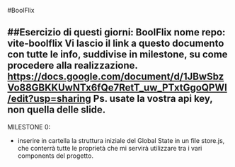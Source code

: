 #BoolFlix

##Esercizio di questi giorni: BoolFlix
nome repo: vite-boolflix
Vi lascio il link a questo documento con tutte le info, suddivise in milestone, su come procedere alla realizzazione.
https://docs.google.com/document/d/1JBwSbzVo88GBKKUwNTx6fQe7RetT_uw_PTxtGgoQPWI/edit?usp=sharing
Ps. usate la vostra api key, non quella delle slide.
------------------------------------------------------------------------------------------
MILESTONE 0:
- inserire in cartella la struttura iniziale del Global State in un file store.js, che conterrà tutte le proprietà che mi servirà utilizzare tra i vari components del progetto.

